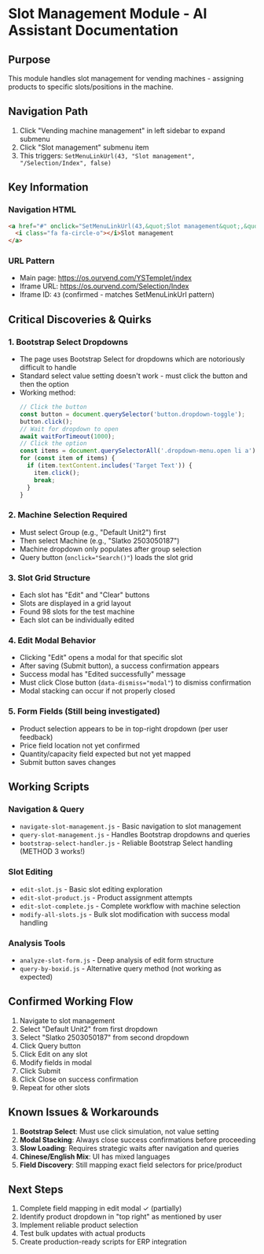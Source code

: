 # Slot Management Module - AI Assistant Documentation

## Purpose
This module handles slot management for vending machines - assigning products to specific slots/positions in the machine.

## Navigation Path
1. Click "Vending machine management" in left sidebar to expand submenu
2. Click "Slot management" submenu item
3. This triggers: `SetMenuLinkUrl(43, "Slot management", "/Selection/Index", false)`

## Key Information

### Navigation HTML
```html
<a href="#" onclick="SetMenuLinkUrl(43,&quot;Slot management&quot;,&quot;/Selection/Index&quot;,false)">
  <i class="fa fa-circle-o"></i>Slot management
</a>
```

### URL Pattern
- Main page: https://os.ourvend.com/YSTemplet/index
- Iframe URL: https://os.ourvend.com/Selection/Index
- Iframe ID: `43` (confirmed - matches SetMenuLinkUrl pattern)

## Critical Discoveries & Quirks

### 1. Bootstrap Select Dropdowns
- The page uses Bootstrap Select for dropdowns which are notoriously difficult to handle
- Standard select value setting doesn't work - must click the button and then the option
- Working method:
  ```javascript
  // Click the button
  const button = document.querySelector('button.dropdown-toggle');
  button.click();
  // Wait for dropdown to open
  await waitForTimeout(1000);
  // Click the option
  const items = document.querySelectorAll('.dropdown-menu.open li a');
  for (const item of items) {
    if (item.textContent.includes('Target Text')) {
      item.click();
      break;
    }
  }
  ```

### 2. Machine Selection Required
- Must select Group (e.g., "Default Unit2") first
- Then select Machine (e.g., "Slatko 2503050187")
- Machine dropdown only populates after group selection
- Query button (`onclick="Search()"`) loads the slot grid

### 3. Slot Grid Structure
- Each slot has "Edit" and "Clear" buttons
- Slots are displayed in a grid layout
- Found 98 slots for the test machine
- Each slot can be individually edited

### 4. Edit Modal Behavior
- Clicking "Edit" opens a modal for that specific slot
- After saving (Submit button), a success confirmation appears
- Success modal has "Edited successfully" message
- Must click Close button (`data-dismiss="modal"`) to dismiss confirmation
- Modal stacking can occur if not properly closed

### 5. Form Fields (Still being investigated)
- Product selection appears to be in top-right dropdown (per user feedback)
- Price field location not yet confirmed
- Quantity/capacity field expected but not yet mapped
- Submit button saves changes

## Working Scripts

### Navigation & Query
- `navigate-slot-management.js` - Basic navigation to slot management
- `query-slot-management.js` - Handles Bootstrap dropdowns and queries
- `bootstrap-select-handler.js` - Reliable Bootstrap Select handling (METHOD 3 works!)

### Slot Editing
- `edit-slot.js` - Basic slot editing exploration
- `edit-slot-product.js` - Product assignment attempts
- `edit-slot-complete.js` - Complete workflow with machine selection
- `modify-all-slots.js` - Bulk slot modification with success modal handling

### Analysis Tools
- `analyze-slot-form.js` - Deep analysis of edit form structure
- `query-by-boxid.js` - Alternative query method (not working as expected)

## Confirmed Working Flow

1. Navigate to slot management
2. Select "Default Unit2" from first dropdown
3. Select "Slatko 2503050187" from second dropdown  
4. Click Query button
5. Click Edit on any slot
6. Modify fields in modal
7. Click Submit
8. Click Close on success confirmation
9. Repeat for other slots

## Known Issues & Workarounds

1. **Bootstrap Select**: Must use click simulation, not value setting
2. **Modal Stacking**: Always close success confirmations before proceeding
3. **Slow Loading**: Requires strategic waits after navigation and queries
4. **Chinese/English Mix**: UI has mixed languages
5. **Field Discovery**: Still mapping exact field selectors for price/product

## Next Steps
1. Complete field mapping in edit modal ✓ (partially)
2. Identify product dropdown in "top right" as mentioned by user
3. Implement reliable product selection
4. Test bulk updates with actual products
5. Create production-ready scripts for ERP integration
